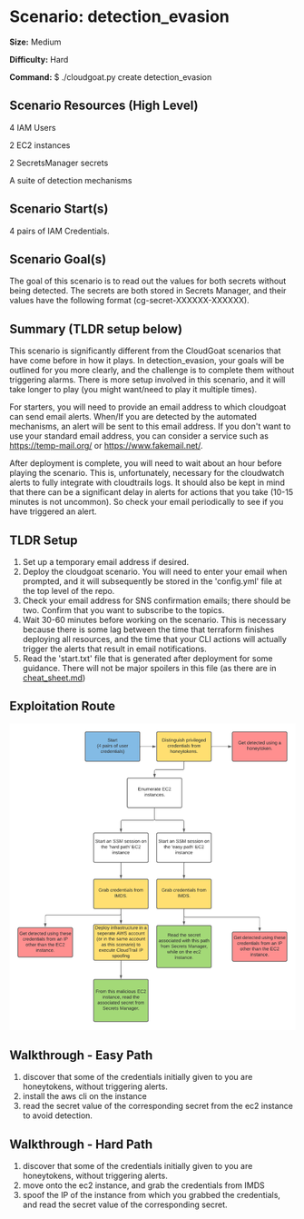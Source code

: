 # Scenario: detection_evasion
**Size:**  Medium

**Difficulty:** Hard

**Command:** $ ./cloudgoat.py create detection_evasion

## Scenario Resources (High Level)
4 IAM Users

2 EC2 instances

2 SecretsManager secrets

A suite of detection mechanisms
## Scenario Start(s)
4 pairs of IAM Credentials.
## Scenario Goal(s)
The goal of this scenario is to read out the values for both secrets without being detected. The secrets are both stored in Secrets Manager, and their values have the following format (cg-secret-XXXXXX-XXXXXX).

## Summary (TLDR setup below)
This scenario is significantly different from the CloudGoat scenarios that have come before in how it plays. In detection_evasion, your goals will be outlined for you more clearly, and the challenge is to complete them without triggering alarms. There is more setup involved in this scenario, and it will take longer to play (you might want/need to play it multiple times). 

For starters, you will need to provide an email address to which cloudgoat can send email alerts. When/If you are detected by the automated mechanisms, an alert will be sent to this email address. If you don't want to use your standard email address, you can consider a service such as https://temp-mail.org/ or https://www.fakemail.net/.

After deployment is complete, you will need to wait about an hour before playing the scenario. This is, unfortunately, necessary for the cloudwatch alerts to fully integrate with cloudtrails logs. It should also be kept in mind that there can be a significant delay in alerts for actions that you take (10-15 minutes is not uncommon). So check your email periodically to see if you have triggered an alert. 

## TLDR Setup
1. Set up a temporary email address if desired.
2. Deploy the cloudgoat scenario. You will need to enter your email when prompted, and it will subsequently be stored in the 'config.yml' file at the top level of the repo.
3. Check your email address for SNS confirmation emails; there should be two. Confirm that you want to subscribe to the topics. 
4. Wait 30-60 minutes before working on the scenario. This is necessary because there is some lag between the time that terraform finishes deploying all resources, and the time that your CLI actions will actually trigger the alerts that result in email notifications.
5. Read the 'start.txt' file that is generated after deployment for some guidance. There will not be major spoilers in this file (as there are in [cheat_sheet.md](cheat_sheet.md))

## Exploitation Route
![Scenario Route(s)](./detection_evasion_exploitation_route.png)

## Walkthrough - Easy Path
1. discover that some of the credentials initially given to you are honeytokens, without triggering alerts.
2. install the aws cli on the instance
3. read the secret value of the corresponding secret from the ec2 instance to avoid detection.


## Walkthrough - Hard Path
1. discover that some of the credentials initially given to you are honeytokens, without triggering alerts.
2. move onto the ec2 instance, and grab the credentials from IMDS
3. spoof the IP of the instance from which you grabbed the credentials, and read the secret value of the corresponding secret.
